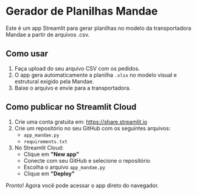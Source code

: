 
# Gerador de Planilhas Mandae

Este é um app Streamlit para gerar planilhas no modelo da transportadora Mandae a partir de arquivos .csv.

## Como usar

1. Faça upload do seu arquivo CSV com os pedidos.
2. O app gera automaticamente a planilha `.xlsx` no modelo visual e estrutural exigido pela Mandae.
3. Baixe o arquivo e envie para a transportadora.

## Como publicar no Streamlit Cloud

1. Crie uma conta gratuita em: https://share.streamlit.io
2. Crie um repositório no seu GitHub com os seguintes arquivos:
   - `app_mandae.py`
   - `requirements.txt`
3. No Streamlit Cloud:
   - Clique em **"New app"**
   - Conecte com seu GitHub e selecione o repositório
   - Escolha o arquivo `app_mandae.py`
   - Clique em **"Deploy"**

Pronto! Agora você pode acessar o app direto do navegador.
